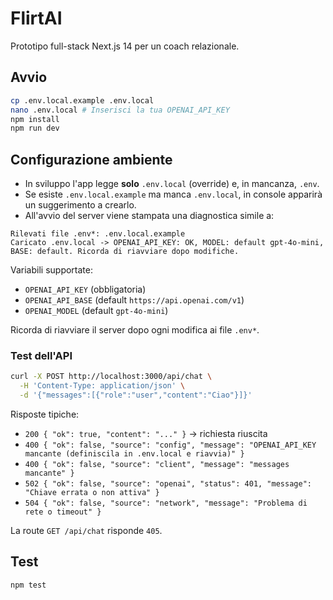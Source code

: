 # FlirtAI

Prototipo full-stack Next.js 14 per un coach relazionale.

## Avvio

```bash
cp .env.local.example .env.local
nano .env.local # Inserisci la tua OPENAI_API_KEY
npm install
npm run dev
```

## Configurazione ambiente

- In sviluppo l'app legge **solo** `.env.local` (override) e, in mancanza, `.env`.
- Se esiste `.env.local.example` ma manca `.env.local`, in console apparirà un suggerimento a crearlo.
- All'avvio del server viene stampata una diagnostica simile a:

```
Rilevati file .env*: .env.local.example
Caricato .env.local -> OPENAI_API_KEY: OK, MODEL: default gpt-4o-mini, BASE: default. Ricorda di riavviare dopo modifiche.
```

Variabili supportate:

- `OPENAI_API_KEY` (obbligatoria)
- `OPENAI_API_BASE` (default `https://api.openai.com/v1`)
- `OPENAI_MODEL` (default `gpt-4o-mini`)

Ricorda di riavviare il server dopo ogni modifica ai file `.env*`.

### Test dell'API

```bash
curl -X POST http://localhost:3000/api/chat \
  -H 'Content-Type: application/json' \
  -d '{"messages":[{"role":"user","content":"Ciao"}]}'
```

Risposte tipiche:

- `200 { "ok": true, "content": "..." }` → richiesta riuscita
- `400 { "ok": false, "source": "config", "message": "OPENAI_API_KEY mancante (definiscila in .env.local e riavvia)" }`
- `400 { "ok": false, "source": "client", "message": "messages mancante" }`
- `502 { "ok": false, "source": "openai", "status": 401, "message": "Chiave errata o non attiva" }`
- `504 { "ok": false, "source": "network", "message": "Problema di rete o timeout" }`

La route `GET /api/chat` risponde `405`.

## Test

```bash
npm test
```
